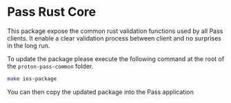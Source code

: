 # Pass Rust Core

This package expose the common rust validation functions used by all Pass clients.
It enable a clear validation process between client and no surprises in the long run. 

To update the package please execute the following command at the root of the `proton-pass-common` folder.

```bash
make ios-package
```

You can then copy the updated package into the Pass application
